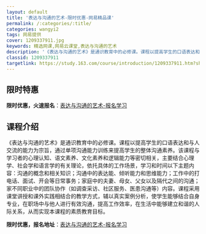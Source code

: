 ```yaml
---
layout: default
title: '表达与沟通的艺术-限时优惠-网易精品课'
permalink: /:categories/:title/
categories: wangyi2
tags: 网易提供
cover: 1209337911.jpg
keywords: 精选网课,网易云课堂,表达与沟通的艺术
description: '《表达与沟通的艺术》是通识教育中的必修课。课程以提高学生的口语表达和与人交流的能力为宗旨，通过单项沟通能力训练来提高学生'
classid: 1209337911
targetlink: https://study.163.com/course/introduction/1209337911.htm?share=1&shareId=1025206652&utm_campaign=share&utm_medium=iphoneShare&utm_source=&utm_u=1025206652
---
```


## 限时特惠

**限时优惠，火速报名**：[表达与沟通的艺术-报名学习](https://study.163.com/course/introduction/1209337911.htm?share=1&shareId=1025206652&utm_campaign=share&utm_medium=iphoneShare&utm_source=&utm_u=1025206652)

## 课程介绍

《表达与沟通的艺术》是通识教育中的必修课。课程以提高学生的口语表达和与人交流的能力为宗旨，通过单项沟通能力训练来提高学生的整体沟通素养。该课程与学习者的心理认知、语文素养、文化素养和逻辑能力等密切相关，主要结合心理学、社会学和语言学的有关理论，依托具体的工作场景，学习和时间以下主题内容：沟通的概念和相关知识；沟通中的表达能、倾听能力和思维能力；工作中的打电话、面试、开会等日常事务；家庭中的夫妻、母女、父女以及隔代之间的沟通；家不同职业中的团队协作（如调查采访、社区服务、医患沟通等）内容。课程采用课堂讲授和课外实践相结合的教学方式，辅以真实案例分析，使学生能够结合自身专业，在职场中与他人进行有效沟通，提高工作效率，在生活中能够建立和谐的人际关系，从而实现本课程的素质教育目标。

**限时优惠，报名地址**：[表达与沟通的艺术-报名学习](https://study.163.com/course/introduction/1209337911.htm?share=1&shareId=1025206652&utm_campaign=share&utm_medium=iphoneShare&utm_source=&utm_u=1025206652)

